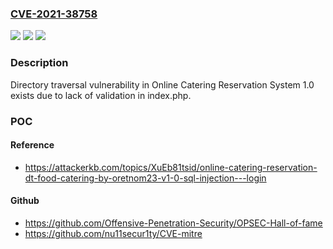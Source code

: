 ### [CVE-2021-38758](https://cve.mitre.org/cgi-bin/cvename.cgi?name=CVE-2021-38758)
![](https://img.shields.io/static/v1?label=Product&message=n%2Fa&color=blue)
![](https://img.shields.io/static/v1?label=Version&message=n%2Fa&color=blue)
![](https://img.shields.io/static/v1?label=Vulnerability&message=n%2Fa&color=brighgreen)

### Description

Directory traversal vulnerability in Online Catering Reservation System 1.0 exists due to lack of validation in index.php.

### POC

#### Reference
- https://attackerkb.com/topics/XuEb81tsid/online-catering-reservation-dt-food-catering-by-oretnom23-v1-0-sql-injection---login

#### Github
- https://github.com/Offensive-Penetration-Security/OPSEC-Hall-of-fame
- https://github.com/nu11secur1ty/CVE-mitre

